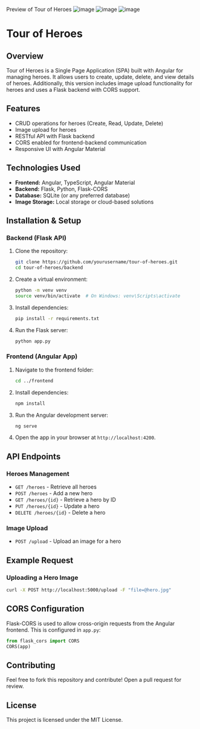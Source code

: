 Preview of Tour of Heroes
![image](https://github.com/user-attachments/assets/c56e8ca8-fc26-45fa-93d9-388c5c058c8b)
![image](https://github.com/user-attachments/assets/d98b5457-8679-4f7c-9e84-523157792eed)
![image](https://github.com/user-attachments/assets/82de64a6-7bc3-4958-a14b-c1ed09665dbb)
# Tour of Heroes

## Overview
Tour of Heroes is a Single Page Application (SPA) built with Angular for managing heroes. It allows users to create, update, delete, and view details of heroes. Additionally, this version includes image upload functionality for heroes and uses a Flask backend with CORS support.

## Features
- CRUD operations for heroes (Create, Read, Update, Delete)
- Image upload for heroes
- RESTful API with Flask backend
- CORS enabled for frontend-backend communication
- Responsive UI with Angular Material

## Technologies Used
- **Frontend:** Angular, TypeScript, Angular Material
- **Backend:** Flask, Python, Flask-CORS
- **Database:** SQLite (or any preferred database)
- **Image Storage:** Local storage or cloud-based solutions

## Installation & Setup

### Backend (Flask API)
1. Clone the repository:
   ```sh
   git clone https://github.com/yourusername/tour-of-heroes.git
   cd tour-of-heroes/backend
   ```
2. Create a virtual environment:
   ```sh
   python -m venv venv
   source venv/bin/activate  # On Windows: venv\Scripts\activate
   ```
3. Install dependencies:
   ```sh
   pip install -r requirements.txt
   ```
4. Run the Flask server:
   ```sh
   python app.py
   ```

### Frontend (Angular App)
1. Navigate to the frontend folder:
   ```sh
   cd ../frontend
   ```
2. Install dependencies:
   ```sh
   npm install
   ```
3. Run the Angular development server:
   ```sh
   ng serve
   ```
4. Open the app in your browser at `http://localhost:4200`.

## API Endpoints
### Heroes Management
- `GET /heroes` - Retrieve all heroes
- `POST /heroes` - Add a new hero
- `GET /heroes/{id}` - Retrieve a hero by ID
- `PUT /heroes/{id}` - Update a hero
- `DELETE /heroes/{id}` - Delete a hero

### Image Upload
- `POST /upload` - Upload an image for a hero

## Example Request
### Uploading a Hero Image
```sh
curl -X POST http://localhost:5000/upload -F "file=@hero.jpg"
```

## CORS Configuration
Flask-CORS is used to allow cross-origin requests from the Angular frontend. This is configured in `app.py`:
```python
from flask_cors import CORS
CORS(app)
```

## Contributing
Feel free to fork this repository and contribute! Open a pull request for review.

## License
This project is licensed under the MIT License.




